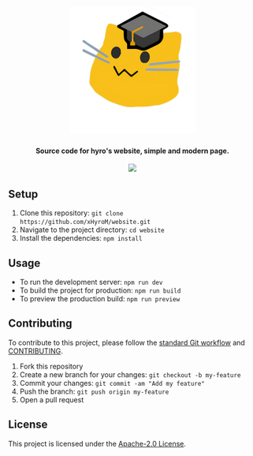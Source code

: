 <h1 align="center">
  <br>
  <img src="https://github.com/xHyroM/website/blob/main/src/assets/logo.png?raw=true" alt="Hyro" width="256">
  <br>
</h1>

<h4 align="center">Source code for hyro's website, simple and modern page.</h4>

<p align="center">
    <a href="https://s.xhyrom.dev/discord" alt="Discord">
        <img src="https://img.shields.io/discord/1046534628577640528?label=discord&style=for-the-badge&color=2fbfc4"/>
    </a>
</p>

## Setup

1. Clone this repository: `git clone https://github.com/xHyroM/website.git`
2. Navigate to the project directory: `cd website`
3. Install the dependencies: `npm install`

## Usage

-   To run the development server: `npm run dev`
-   To build the project for production: `npm run build`
-   To preview the production build: `npm run preview`

## Contributing

To contribute to this project, please follow the [standard Git workflow](https://git-scm.com/book/en/v2/Git-Basics-Getting-a-Git-Repository#The-Standard-Git-Workflow) and [CONTRIBUTING](./CONTRIBUTING.md).

1. Fork this repository
2. Create a new branch for your changes: `git checkout -b my-feature`
3. Commit your changes: `git commit -am "Add my feature"`
4. Push the branch: `git push origin my-feature`
5. Open a pull request

## License

This project is licensed under the [Apache-2.0 License](LICENSE).
